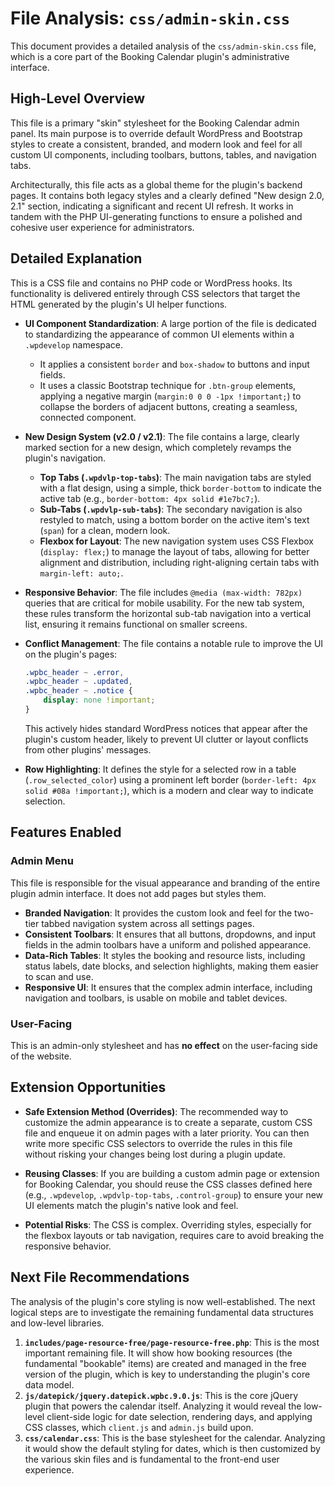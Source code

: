 # File Analysis: `css/admin-skin.css`

This document provides a detailed analysis of the `css/admin-skin.css` file, which is a core part of the Booking Calendar plugin's administrative interface.

## High-Level Overview

This file is a primary "skin" stylesheet for the Booking Calendar admin panel. Its main purpose is to override default WordPress and Bootstrap styles to create a consistent, branded, and modern look and feel for all custom UI components, including toolbars, buttons, tables, and navigation tabs.

Architecturally, this file acts as a global theme for the plugin's backend pages. It contains both legacy styles and a clearly defined "New design 2.0, 2.1" section, indicating a significant and recent UI refresh. It works in tandem with the PHP UI-generating functions to ensure a polished and cohesive user experience for administrators.

## Detailed Explanation

This is a CSS file and contains no PHP code or WordPress hooks. Its functionality is delivered entirely through CSS selectors that target the HTML generated by the plugin's UI helper functions.

-   **UI Component Standardization**: A large portion of the file is dedicated to standardizing the appearance of common UI elements within a `.wpdevelop` namespace.
    -   It applies a consistent `border` and `box-shadow` to buttons and input fields.
    -   It uses a classic Bootstrap technique for `.btn-group` elements, applying a negative margin (`margin:0 0 0 -1px !important;`) to collapse the borders of adjacent buttons, creating a seamless, connected component.

-   **New Design System (v2.0 / v2.1)**: The file contains a large, clearly marked section for a new design, which completely revamps the plugin's navigation.
    -   **Top Tabs (`.wpdvlp-top-tabs`)**: The main navigation tabs are styled with a flat design, using a simple, thick `border-bottom` to indicate the active tab (e.g., `border-bottom: 4px solid #1e7bc7;`).
    -   **Sub-Tabs (`.wpdvlp-sub-tabs`)**: The secondary navigation is also restyled to match, using a bottom border on the active item's text (`span`) for a clean, modern look.
    -   **Flexbox for Layout**: The new navigation system uses CSS Flexbox (`display: flex;`) to manage the layout of tabs, allowing for better alignment and distribution, including right-aligning certain tabs with `margin-left: auto;`.

-   **Responsive Behavior**: The file includes `@media (max-width: 782px)` queries that are critical for mobile usability. For the new tab system, these rules transform the horizontal sub-tab navigation into a vertical list, ensuring it remains functional on smaller screens.

-   **Conflict Management**: The file contains a notable rule to improve the UI on the plugin's pages:
    ```css
    .wpbc_header ~ .error,
    .wpbc_header ~ .updated,
    .wpbc_header ~ .notice {
    	display: none !important;
    }
    ```
    This actively hides standard WordPress notices that appear after the plugin's custom header, likely to prevent UI clutter or layout conflicts from other plugins' messages.

-   **Row Highlighting**: It defines the style for a selected row in a table (`.row_selected_color`) using a prominent left border (`border-left: 4px solid #08a !important;`), which is a modern and clear way to indicate selection.

## Features Enabled

### Admin Menu

This file is responsible for the visual appearance and branding of the entire plugin admin interface. It does not add pages but styles them.

-   **Branded Navigation**: It provides the custom look and feel for the two-tier tabbed navigation system across all settings pages.
-   **Consistent Toolbars**: It ensures that all buttons, dropdowns, and input fields in the admin toolbars have a uniform and polished appearance.
-   **Data-Rich Tables**: It styles the booking and resource lists, including status labels, date blocks, and selection highlights, making them easier to scan and use.
-   **Responsive UI**: It ensures that the complex admin interface, including navigation and toolbars, is usable on mobile and tablet devices.

### User-Facing

This is an admin-only stylesheet and has **no effect** on the user-facing side of the website.

## Extension Opportunities

-   **Safe Extension Method (Overrides)**: The recommended way to customize the admin appearance is to create a separate, custom CSS file and enqueue it on admin pages with a later priority. You can then write more specific CSS selectors to override the rules in this file without risking your changes being lost during a plugin update.

-   **Reusing Classes**: If you are building a custom admin page or extension for Booking Calendar, you should reuse the CSS classes defined here (e.g., `.wpdevelop`, `.wpdvlp-top-tabs`, `.control-group`) to ensure your new UI elements match the plugin's native look and feel.

-   **Potential Risks**: The CSS is complex. Overriding styles, especially for the flexbox layouts or tab navigation, requires care to avoid breaking the responsive behavior.

## Next File Recommendations

The analysis of the plugin's core styling is now well-established. The next logical steps are to investigate the remaining fundamental data structures and low-level libraries.

1.  **`includes/page-resource-free/page-resource-free.php`**: This is the most important remaining file. It will show how booking resources (the fundamental "bookable" items) are created and managed in the free version of the plugin, which is key to understanding the plugin's core data model.
2.  **`js/datepick/jquery.datepick.wpbc.9.0.js`**: This is the core jQuery plugin that powers the calendar itself. Analyzing it would reveal the low-level client-side logic for date selection, rendering days, and applying CSS classes, which `client.js` and `admin.js` build upon.
3.  **`css/calendar.css`**: This is the base stylesheet for the calendar. Analyzing it would show the default styling for dates, which is then customized by the various skin files and is fundamental to the front-end user experience.
